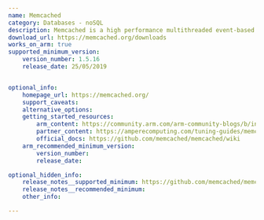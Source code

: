 ```yaml
---
name: Memcached
category: Databases - noSQL
description: Memcached is a high performance multithreaded event-based key/value cache store intended to be used in a distributed system.
download_url: https://memcached.org/downloads
works_on_arm: true
supported_minimum_version:
    version_number: 1.5.16
    release_date: 25/05/2019


optional_info:
    homepage_url: https://memcached.org/
    support_caveats:
    alternative_options:
    getting_started_resources:
        arm_content: https://community.arm.com/arm-community-blogs/b/infrastructure-solutions-blog/posts/memcached-benchmarking-aws-graviton2-50-p-p-gains
        partner_content: https://amperecomputing.com/tuning-guides/memcached-tuning-guide
        official_docs: https://github.com/memcached/memcached/wiki
    arm_recommended_minimum_version:
        version_number:
        release_date:

optional_hidden_info:
    release_notes__supported_minimum: https://github.com/memcached/memcached/wiki/ReleaseNotes145#fixes
    release_notes__recommended_minimum:
    other_info:

---
```


